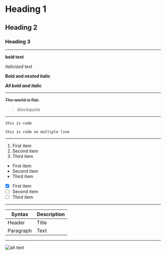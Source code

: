 # Heading 1
## Heading 2
### Heading 3

--- 

**bold text**

*italicized text*

**Bold and _nested_ italic**

***All bold and italic***

--- 

~~The world is flat.~~

> blockquote

---

`this is code`

```
this is code on multiple line
```

---

1. First item
2. Second item
3. Third item

- First item
- Second item
- Third item

- [x] First item
- [ ] Second item
- [ ] Third item

---

| Syntax | Description |
| ----------- | ----------- |
| Header | Title |
| Paragraph | Text |

---

![alt text](image.jpg)